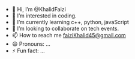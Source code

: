 - 👋 Hi, I’m @KhalidFaizi
- 👀 I’m interested in coding.
- 🌱 I’m currently learning c++, python, javaScript
- 💞️ I’m looking to collaborate on tech events.
- 📫 How to reach me faiziKhalid45@gmail.com
- 😄 Pronouns: ...
- ⚡ Fun fact: ...

<!---
KhalidFaizi/KhalidFaizi is a ✨ special ✨ repository because its `README.md` (this file) appears on your GitHub profile.
You can click the Preview link to take a look at your changes.
--->
